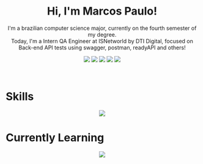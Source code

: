 <div align="center">

# Hi, I'm Marcos Paulo!

I'm a brazilian computer science major, currently on the fourth semester of my degree.<br> 
Today, I'm a Intern QA Engineer at ISNetworld by DTI Digital, focused on Back-end API tests using swagger, postman, readyAPI and others!
<br> 

  
  ![](http://github-profile-summary-cards.vercel.app/api/cards/profile-details?username=marcoslaine&theme=dracula)
  ![](http://github-profile-summary-cards.vercel.app/api/cards/repos-per-language?username=marcoslaine&theme=dracula)
  ![](http://github-profile-summary-cards.vercel.app/api/cards/most-commit-language?username=marcoslaine&theme=dracula)
  ![](http://github-profile-summary-cards.vercel.app/api/cards/stats?username=marcoslaine&theme=dracula)
  ![](http://github-profile-summary-cards.vercel.app/api/cards/productive-time?username=marcoslaine&theme=dracula&utcOffset=8)



<br>

</div>

# Skills
<p align="center">
  <a href="https://skillicons.dev">
    <img src="https://skillicons.dev/icons?i=c,cpp,py,html,css,javascript,vscode,java,cs,dotnet,azure,git,github,postman" />
  </a>
</p>


# Currently Learning
<p align="center">
  <a href="https://skillicons.dev">
    <img src="https://skillicons.dev/icons?i=visualstudio,linux,nodejs,react" />
  </a>
</p>
